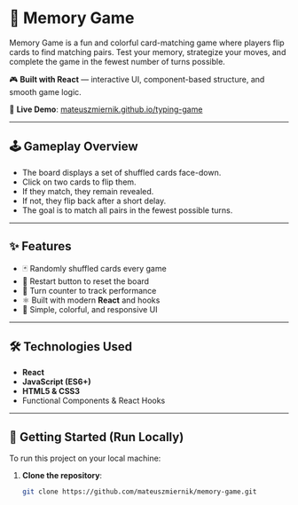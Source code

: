 # 🧠 Memory Game

Memory Game is a fun and colorful card-matching game where players flip cards to find matching pairs. Test your memory, strategize your moves, and complete the game in the fewest number of turns possible.

🎮 **Built with React** — interactive UI, component-based structure, and smooth game logic.

🔗 **Live Demo**: [mateuszmiernik.github.io/typing-game](https://mateuszmiernik.github.io/memory-game/)

---

## 🕹️ Gameplay Overview

- The board displays a set of shuffled cards face-down.
- Click on two cards to flip them.
- If they match, they remain revealed.
- If not, they flip back after a short delay.
- The goal is to match all pairs in the fewest possible turns.

---

## ✨ Features

- 🃏 Randomly shuffled cards every game
- 🔁 Restart button to reset the board
- 🧮 Turn counter to track performance
- ⚛️ Built with modern **React** and hooks
- 🎨 Simple, colorful, and responsive UI

---

## 🛠️ Technologies Used

- **React**
- **JavaScript (ES6+)**
- **HTML5 & CSS3**
- Functional Components & React Hooks

---

## 🚀 Getting Started (Run Locally)

To run this project on your local machine:

1. **Clone the repository**:
   ```bash
   git clone https://github.com/mateuszmiernik/memory-game.git
